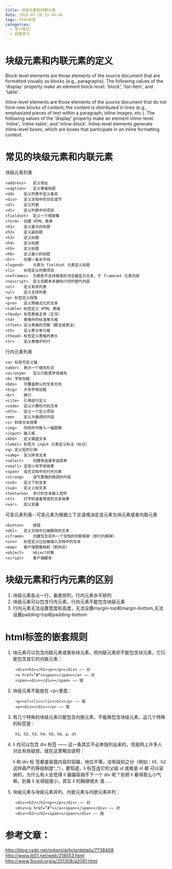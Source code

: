 ```yaml
---
title: 块级元素和内联元素
date: 2016-07-28 13:44:44
tags: html标签
categories:
  - 学习笔记
  - 前端学习
---
```


# 块级元素和内联元素的定义

Block-level elements are those elements of the source document that are formatted visually as blocks (e.g., paragraphs). The following values of the 'display' property make an element block-level: 'block', 'list-item', and 'table'.

Inline-level elements are those elements of the source document that do not form new blocks of content; the content is distributed in lines (e.g., emphasized pieces of text within a paragraph, inline images, etc.). The following values of the 'display' property make an element inline-level: 'inline', 'inline-table', and 'inline-block'. Inline-level elements generate inline-level boxes, which are boxes that participate in an inline formatting context.
<!-- more -->

# 常见的块级元素和内联元素

块级元素列表

	<address>	定义地址
	<caption>	定义表格标题
	<dd>	定义列表中定义条目
	<div>	定义文档中的分区或节
	<dl>	定义列表
	<dt>	定义列表中的项目
	<fieldset>	定义一个框架集
	<form>	创建 HTML 表单
	<h1>	定义最大的标题
	<h2>	定义副标题
	<h3>	定义标题
	<h4>	定义标题
	<h5>	定义标题
	<h6>	定义最小的标题
	<hr>	创建一条水平线
	<legend>	元素为 fieldset 元素定义标题
	<li>	标签定义列表项目
	<noframes>	为那些不支持框架的浏览器显示文本，于 frameset 元素内部
	<noscript>	定义在脚本未被执行时的替代内容
	<ol>	定义有序列表
	<ul>	定义无序列表
	<p>	标签定义段落
	<pre>	定义预格式化的文本
	<table>	标签定义 HTML 表格
	<tbody>	标签表格主体（正文）
	<td>	表格中的标准单元格
	<tfoot>	定义表格的页脚（脚注或表注）
	<th>	定义表头单元格
	<thead>	标签定义表格的表头
	<tr>	定义表格中的行

行内元素列表

	<a>	标签可定义锚
	<abbr>	表示一个缩写形式
	<acronym>	定义只取首字母缩写
	<b>	字体加粗
	<bdo>	可覆盖默认的文本方向
	<big>	大号字体加粗
	<br>	换行
	<cite>	引用进行定义
	<code>	定义计算机代码文本
	<dfn>	定义一个定义项目
	<em>	定义为强调的内容
	<i>	斜体文本效果
	<img>	向网页中嵌入一幅图像
	<input>	输入框
	<kbd>	定义键盘文本
	<label>	标签为 input 元素定义标注（标记）
	<q>	定义短的引用
	<samp>	定义样本文本
	<select>	创建单选或多选菜单
	<small>	呈现小号字体效果
	<span>	组合文档中的行内元素
	<strong>	语气更强的强调的内容
	<sub>	定义下标文本
	<sup>	定义上标文本
	<textarea>	多行的文本输入控件
	<tt>	打字机或者等宽的文本效果
	<var>	定义变量

可变元素列表--可变元素为根据上下文语境决定该元素为块元素或者内联元素

	<button>	按钮
	<del>	定义文档中已被删除的文本
	<iframe>	创建包含另外一个文档的内联框架（即行内框架）
	<ins>	标签定义已经被插入文档中的文本
	<map>	客户端图像映射（即热区）
	<object>	object对象
	<script>	客户端脚本

# 块级元素和行内元素的区别

1. 块级元素各占一行，垂直排列，行内元素水平排列
2. 块级元素可以包含行内元素，行内元素不能包含块级元素
3. 行内元素无法设置宽度和高度，无法设置margin-top和margin-bottom,无法设置padding-top和padding-bottom

# html标签的嵌套规则

1. 块元素可以包含内联元素或某些块元素，但内联元素却不能包含块元素，它只能包含其它的内联元素：

		<div><h1></h1><p></p></div> —— 对
		<a href=”#”><span></span></a> —— 对
		<span><div></div></span> —— 错

2. 块级元素不能放在 &lt;p>里面：

		<p><ol><li></li></ol></p> —— 错
		<p><div></div></p> —— 错

3. 有几个特殊的块级元素只能包含内嵌元素，不能再包含块级元素，这几个特殊的标签是：

		h1、h2、h3、h4、h5、h6、p、dt

4. li 内可以包含 div 标签 —— 这一条其实不必单独列出来的，但是网上许多人对此有些疑惑，就在这里略加说明：

	li 和 div 标 签都是装载内容的容器，地位平等，没有级别之分（例如：h1、h2 这样森严的等级制度^_^），要知道，li 标签连它的父级 ul 或者是 ol 都 可以容纳的，为什么有人会觉得 li 偏偏容纳不下一个 div 呢？别把 li 看得那么小气嘛，别看 li 长得挺瘦小，其实 li 的胸襟很大 滴……

5. 块级元素与块级元素并列、内嵌元素与内嵌元素并列：

		<div><h2></h2><p></p></div> —— 对
		<div><a href=”#”></a><span></span></div> —— 对
		<div><h2></h2><span></span></div> —— 错

# 参考文章：

http://blog.csdn.net/sykent/article/details/7738408
http://www.jb51.net/web/218553.html
http://www.5icool.org/a/201308/a2081.html